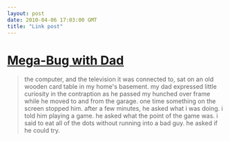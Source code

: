 ```yaml
---
layout: post
date: 2010-04-06 17:03:00 GMT
title: "Link post"
---
```

# [Mega-Bug with Dad](http://www.dearmitt.com/index02.php3?selDate=04.02.2010)

> the computer, and the television it was connected to, sat on an old wooden card table in my home's basement. my dad expressed little curiosity in the contraption as he passed my hunched over frame while he moved to and from the garage. one time something on the screen stopped him. after a few minutes, he asked what i was doing. i told him playing a game. he asked what the point of the game was. i said to eat all of the dots without running into a bad guy. he asked if he could try.
